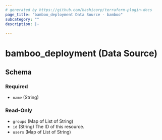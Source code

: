 ```yaml
---
# generated by https://github.com/hashicorp/terraform-plugin-docs
page_title: "bamboo_deployment Data Source - bamboo"
subcategory: ""
description: |-
  
---
```


# bamboo_deployment (Data Source)





<!-- schema generated by tfplugindocs -->
## Schema

### Required

- `name` (String)

### Read-Only

- `groups` (Map of List of String)
- `id` (String) The ID of this resource.
- `users` (Map of List of String)
